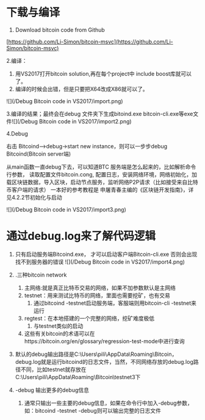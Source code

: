 # **下载与编译**

1. Download bitcoin code from Github

[https://github.com/Li-Simon/bitcoin-msvc](https://github.com/Li-Simon/bitcoin-msvc)

2.编译：

1. 用VS2017打开bitcoin solution,再在每个project中 include boost库就可以了。
2. 编译的时候会出错，但是只要把X64改成X86就可以了。

![](/Debug  Bitcoin code in VS2017/import.png)

3.编译的结果；最终会在debug 文件夹下生成bitoind.exe bitcoin-cli.exe等exe文件![](/Debug  Bitcoin code in VS2017/import2.png)

4.Debug

右击 Bitcoind--&gt;debug-&gt;start new instance，则可以一步步debug  Bitcoind\(Bitcoin server端\)

从main函数一直debug下去，可以知道BTC 服务端是怎么起来的，比如解析命令行参数， 读取配置文件bitcoin.cong, 配置日志，安装网络环境，网络初始化，加载区块链数据，导入区块，启动节点服务，监听网络P2P请求（比如接受来自比特币客户端的请求）               一本好的参考教程是 申屠青春主编的《区块链开发指南》，详见4.2.2节初始化与启动

![](/Debug  Bitcoin code in VS2017/import3.png)

# **通过debug.log来了解代码逻辑**

1. 只有启动服务端Bitcoind.exe， 才可以启动客户端Bitcoin-cli.exe 否则会出现找不到服务器的错误
   ![](/Debug  Bitcoin code in VS2017/import4.png)

1. .三种bitcoin network
   1. 主网络:就是真正比特币交易的网络，如果不加参数默认是主网络
   2. testnet：用来测试比特币的网络，里面也需要挖矿，也有交易
      1. 通过bitcoind -testnet启动服务端，客服端则用bitcoin-cli -testnet来运行
   3. regtest：在本地搭建的一个完整的网络，挖矿难度极低
      1. 与testnet类似的启动
   4. 这些有关bitcoin的术语可以在https://bitcoin.org/en/glossary/regression-test-mode中进行查询
2. 默认的debug输出路径是C:\Users\pili\AppData\Roaming\Bitcoin，debug.log就是运行bitcoind的日志文件，当然，不同网络存放的debug.log路径不同，比如testnet就存放在C:\Users\pili\AppData\Roaming\Bitcoin\testnet3下
3. -debug 输出更多的debug信息
   1. 通常只输出一些主要的debug信息，如果在命令行中加入-debug参数，如：bitcoind -testnet -debug则可以输出完整的日志文件



